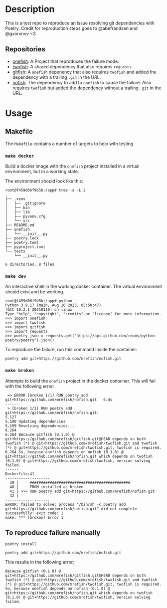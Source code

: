 # Description
This is a test repo to reproduce an issue resolving git dependencies with Poetry. Credit for reproduction steps goes to @abefrandsen and @gvoronov <3.


## Repositories
- [onefish](https://github.com/mrefish/onefish): A Project that reproduces the failure mode.
- [twofish](https://github.com/mrefish/twofish): A shared dependency that also requires `requests`.
- [gitfish](https://github.com/mrefish/gitfish): A `onefish` depenency that also requires `twofish` and added the dependency with a trailing `.git` in the URL.
- [nofish](https://github.com/mrefish/nofish): The dependency to add to `onefish` to cause the failure. Also requires `twofish` but added the dependency without a trailing `.git` in the URL.


# Usage
## Makefile
The `Makefile` contains a number of targets to help with testing


### `make docker`
Build a docker image with the `onefish` project installed in a virtual environment, but in a working state.

The environment should look like this:
```shell
root@f459d06f9b5b:/app# tree -a -L 2
.
├── .venv
│   ├── .gitignore
│   ├── bin
│   ├── lib
│   ├── pyvenv.cfg
│   └── src
├── README.md
├── onefish
│   └── __init__.py
├── poetry.lock
├── poetry.toml
├── pyproject.toml
└── tests
    └── __init__.py

6 directories, 8 files
```


### `make dev`
An interactive shell in the working docker container. The virtual environment should exist and be working.
```shell
root@f459d06f9b5b:/app# python
Python 3.9.17 (main, Aug 16 2023, 05:50:47)
[GCC 10.2.1 20210110] on linux
Type "help", "copyright", "credits" or "license" for more information.
>>> import onefish
>>> import twofish
>>> import gitfish
>>> import requests
>>> poetry_json = requests.get("https://api.github.com/repos/python-poetry/poetry").json()
```

To reproduce the failure, run this command inside the container:
```shell
poetry add git+https://github.com/mrefish/nofish.git
```


### `make broken`
Attempts to build the `onefish` project in the docker container. This will fail with the following error:
```shell
 => ERROR [broken 1/1] RUN poetry add git+https://github.com/mrefish/nofish.git   6.4s
------
 > [broken 1/1] RUN poetry add git+https://github.com/mrefish/nofish.git:
5.127
5.190 Updating dependencies
5.199 Resolving dependencies...
6.264
6.264 Because gitfish (0.1.0) @ git+https://github.com/mrefish/gitfish.git@HEAD depends on both twofish (*) @ git+https://github.com/mrefish/twofish.git and twofish (*) @ git+https://github.com/mrefish/twofish.git, twofish is required.
6.264 So, because onefish depends on nofish (0.1.0) @ git+https://github.com/mrefish/nofish.git which depends on twofish (0.1.0) @ git+https://github.com/mrefish/twofish, version solving failed.
------
Dockerfile:41
--------------------
  39 |     #############################################
  40 |     FROM installed as broken
  41 | >>> RUN poetry add git+https://github.com/mrefish/nofish.git
  42 |
--------------------
ERROR: failed to solve: process "/bin/sh -c poetry add git+https://github.com/mrefish/nofish.git" did not complete successfully: exit code: 1
make: *** [broken] Error 1
```


## To reproduce failure manually
```shell
poetry install

poetry add git+https://github.com/mrefish/nofish.git
```

This results in the following error:
```shell
Because gitfish (0.1.0) @ git+https://github.com/mrefish/gitfish.git@HEAD depends on both twofish (*) @ git+https://github.com/mrefish/twofish.git and twofish (*) @ git+https://github.com/mrefish/twofish.git, twofish is required.
So, because onefish depends on nofish (0.1.0) @ git+https://github.com/mrefish/nofish.git which depends on twofish (0.1.0) @ git+https://github.com/mrefish/twofish, version solving failed.
```
